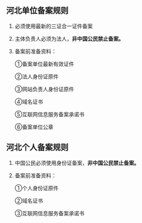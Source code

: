 ## 河北单位备案规则

1. 必须使用最新的三证合一证件备案

2. 主体负责人必须为法人，**非中国公民禁止备案。**

3. 备案前准备资料：

   ①备案单位最新有效证件

   ②法人身份证原件

   ③网站负责人身份证原件
   
   ④域名证书
   
   ⑤互联网信息服务备案承诺书

   ⑥备案单位公章
   

## 河北个人备案规则

1. 中国公民必须使用身份证备案，**非中国公民禁止备案。**

2. 备案前准备资料：

   ①个人身份证原件
   
   ②域名证书
   
   ③互联网信息服务备案承诺书
